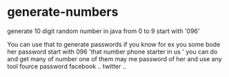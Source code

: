 # generate-numbers
generate 10 digit random number in java from 0 to 9 start  with '096'

You can use that to generate passwords if you know for ex you some bode her password start with 096 'that number phone starter in us ' you can do and get many of number one of them may me password of her and use any tool fource password facebook .. twitter ..
